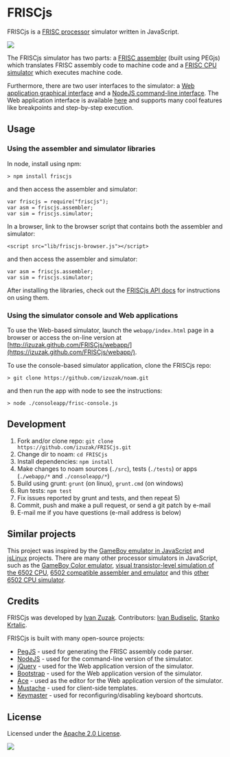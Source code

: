 FRISCjs
=======

FRISCjs is a [FRISC processor](http://www.fer.hr/rasip/knjige/frisc) simulator written in JavaScript.

<img src="https://raw.github.com/izuzak/FRISCjs/master/friscjs-screenshot.png" />

The FRISCjs simulator has two parts: a [FRISC assembler](https://github.com/izuzak/FRISCjs/blob/master/src/friscasm.peg) (built using PEGjs) which translates FRISC assembly code to machine code and a [FRISC CPU simulator](https://github.com/izuzak/FRISCjs/blob/master/src/friscsim.js) which executes machine code.

Furthermore, there are two user interfaces to the simulator: a [Web application graphical interface](https://github.com/izuzak/FRISCjs/blob/master/webapp/index.html) and a [NodeJS command-line interface](https://github.com/izuzak/FRISCjs/blob/master/consoleapp/frisc-console.js).
The Web application interface is available [here](http://izuzak.github.com/FRISCjs/webapp/) and supports many cool features like breakpoints and step-by-step execution.

## Usage

### Using the assembler and simulator libraries

In node, install using npm:

    > npm install friscjs

and then access the assembler and simulator:

    var friscjs = require("friscjs");
    var asm = friscjs.assembler;
    var sim = friscjs.simulator;

In a browser, link to the browser script that contains both the assembler and simulator:

    <script src="lib/friscjs-browser.js"></script>

and then access the assembler and simulator:

    var asm = friscjs.assembler;
    var sim = friscjs.simulator;

After installing the libraries, check out the [FRISCjs API docs](https://github.com/izuzak/FRISCjs/blob/master/API.markdown) for instructions on using them.

### Using the simulator console and Web applications

To use the Web-based simulator, launch the `webapp/index.html` page in a browser or access the on-line version at [http://izuzak.github.com/FRISCjs/webapp/](https://izuzak.github.com/FRISCjs/webapp/).

To use the console-based simulator application, clone the FRISCjs repo:

    > git clone https://github.com/izuzak/noam.git

and then run the app with node to see the instructions:

    > node ./consoleapp/frisc-console.js

## Development

1. Fork and/or clone repo: `git clone https://github.com/izuzak/FRISCjs.git`
2. Change dir to noam: `cd FRISCjs`
3. Install dependencies: `npm install`
4. Make changes to noam sources (`./src`), tests (`./tests`) or apps (`./webapp/*` and `./consoleapp/*`)
5. Build using grunt: `grunt` (on linux), `grunt.cmd` (on windows)
6. Run tests: `npm test`
7. Fix issues reported by grunt and tests, and then repeat 5)
8. Commit, push and make a pull request, or send a git patch by e-mail
9. E-mail me if you have questions (e-mail address is below)

## Similar projects

This project was inspired by the [GameBoy emulator in JavaScript](http://imrannazar.com/GameBoy-Emulation-in-JavaScript:-The-CPU) and [jsLinux](http://bellard.org/jslinux/tech.html) projects.
There are many other processor simulators in JavaScript, such as the [GameBoy Color emulator](https://github.com/grantgalitz/GameBoy-Online), [visual transistor-level simulation of the 6502 CPU](http://www.visual6502.org/JSSim/expert.html), [6502 compatible assembler and emulator](http://www.6502asm.com/) and this [other 6502 CPU simulator](http://skilldrick.github.com/easy6502/).

## Credits

FRISCjs was developed by [Ivan Zuzak](http://ivanzuzak.info). Contributors: [Ivan Budiselic](https://github.com/ibudiselic), [Stanko Krtalic](https://github.com/Stankec).

FRISCjs is built with many open-source projects:

 * [PegJS](https://github.com/dmajda/pegjs) - used for generating the FRISC assembly code parser.
 * [NodeJS](https://github.com/joyent/node) - used for the command-line version of the simulator.
 * [jQuery](http://jquery.com) - used for the Web application version of the simulator.
 * [Bootstrap](http://twitter.github.com/bootstrap) - used for the Web application version of the simulator.
 * [Ace](http://ace.ajax.org/) - used as the editor for the Web application version of the simulator.
 * [Mustache](https://github.com/janl/mustache.js/) - used for client-side templates.
 * [Keymaster](https://github.com/madrobby/keymaster) - used for reconfiguring/disabling keyboard shortcuts.

## License

Licensed under the [Apache 2.0 License](https://github.com/izuzak/FRISCjs/blob/master/LICENSE.markdown).

<img src="http://secure.gaug.es/track.gif?h[site_id]=5162c171f5a1f5418800004a&h[resource]=http%3A%2F%2Fgithub.com%2Fizuzak%2FFRISCjs&h[title]=FRISCjs%20(GitHub)&h[unique]=1&h[unique_hour]=1&h[unique_day]=1&h[unique_month]=1&h[unique_year]=1
" />
